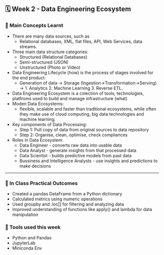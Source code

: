 ## **🗓️ Week 2 - Data Engineering Ecosystem**

### **🎯 Main Concepts Learnt**

- There are many data sources, such as
    - Relational databases, XML, flat files, API, Web Services, data streams.
- Three main data structure categories:
    - Structured (Relational Databases)
    - Semi-structured (JSON)
    - Unstructured (Photo or Video)
- Data Engineering Lifecycle (how) is the process of stages involved for the end product:
    - Generation of data → Storage (Ingestion→Transformation→Serving) → 1. Analytics 2. Machine Learning 3. Reverse ETL.
- Data Engineering Ecosystem is a colection of tools, technologies, platfroms used to build and manage infrastructure (what)
- Moden Data Ecosystems:
    - flexible, scalable and faster than traditional ecosystems, while often they make use of cloud computing, big data technologies and machine learning.
- Key components of Data Processing:
    - Step 1: Pull copy of data from original sources to data repository
    - Step 2: Organise, clean, optimise, check compliances
- Roles in Data Ecosystem:
    - Data Engineer - converts raw data into usable data
    - Data Analyst - generate insights from that processed data
    - Data Scientist - builds predictive models from past data
    - Bussiness and Intelligence Analysts - use insights and predictions to make decisions

---

### **📔 In Class Practical Outcomes**

- Created a pandas DataFrame from a Python dictionary
- Calculated metrics using numeric operations
- Used groupby and .loc[] for filtering and analyzing data
- Improved understanding of functions like apply() and lambda for data manipulation

### **🔨 Tools used this week**

- Python and Pandas
- JupyterLab
- Miniconda Env